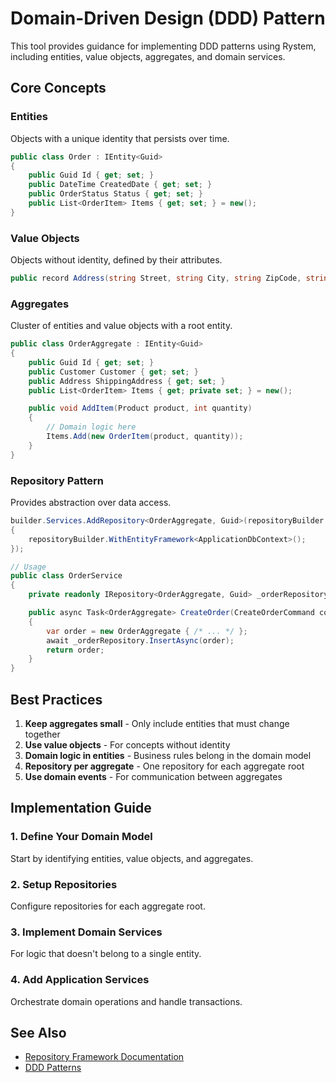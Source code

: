 # Domain-Driven Design (DDD) Pattern

This tool provides guidance for implementing DDD patterns using Rystem, including entities, value objects, aggregates, and domain services.

## Core Concepts

### Entities
Objects with a unique identity that persists over time.

```csharp
public class Order : IEntity<Guid>
{
    public Guid Id { get; set; }
    public DateTime CreatedDate { get; set; }
    public OrderStatus Status { get; set; }
    public List<OrderItem> Items { get; set; } = new();
}
```

### Value Objects
Objects without identity, defined by their attributes.

```csharp
public record Address(string Street, string City, string ZipCode, string Country);
```

### Aggregates
Cluster of entities and value objects with a root entity.

```csharp
public class OrderAggregate : IEntity<Guid>
{
    public Guid Id { get; set; }
    public Customer Customer { get; set; }
    public Address ShippingAddress { get; set; }
    public List<OrderItem> Items { get; private set; } = new();

    public void AddItem(Product product, int quantity)
    {
        // Domain logic here
        Items.Add(new OrderItem(product, quantity));
    }
}
```

### Repository Pattern
Provides abstraction over data access.

```csharp
builder.Services.AddRepository<OrderAggregate, Guid>(repositoryBuilder =>
{
    repositoryBuilder.WithEntityFramework<ApplicationDbContext>();
});

// Usage
public class OrderService
{
    private readonly IRepository<OrderAggregate, Guid> _orderRepository;

    public async Task<OrderAggregate> CreateOrder(CreateOrderCommand command)
    {
        var order = new OrderAggregate { /* ... */ };
        await _orderRepository.InsertAsync(order);
        return order;
    }
}
```

## Best Practices

1. **Keep aggregates small** - Only include entities that must change together
2. **Use value objects** - For concepts without identity
3. **Domain logic in entities** - Business rules belong in the domain model
4. **Repository per aggregate** - One repository for each aggregate root
5. **Use domain events** - For communication between aggregates

## Implementation Guide

### 1. Define Your Domain Model
Start by identifying entities, value objects, and aggregates.

### 2. Setup Repositories
Configure repositories for each aggregate root.

### 3. Implement Domain Services
For logic that doesn't belong to a single entity.

### 4. Add Application Services
Orchestrate domain operations and handle transactions.

## See Also

- [Repository Framework Documentation](https://github.com/KeyserDSoze/Rystem/tree/master/src/Repository)
- [DDD Patterns](https://martinfowler.com/tags/domain%20driven%20design.html)
